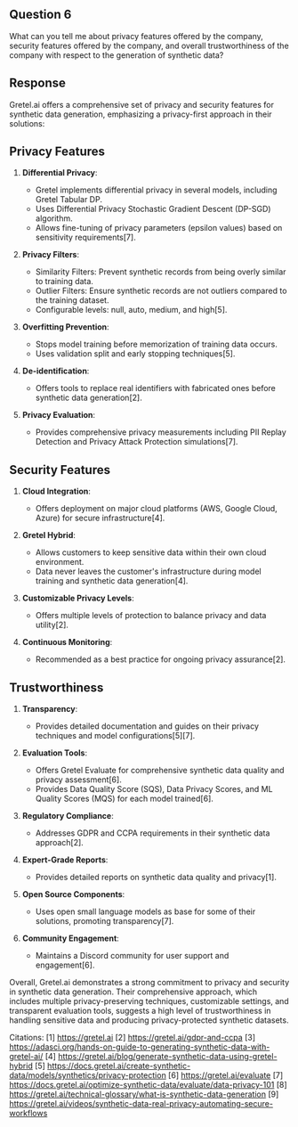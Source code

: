 ## Question 6

What can you tell me about privacy features offered by the company, security features offered by the company, and overall trustworthiness of the company with respect to the generation of synthetic data?

## Response

Gretel.ai offers a comprehensive set of privacy and security features for synthetic data generation, emphasizing a privacy-first approach in their solutions:

## Privacy Features

1. **Differential Privacy**:

   - Gretel implements differential privacy in several models, including Gretel Tabular DP.
   - Uses Differential Privacy Stochastic Gradient Descent (DP-SGD) algorithm.
   - Allows fine-tuning of privacy parameters (epsilon values) based on sensitivity requirements[7].

2. **Privacy Filters**:

   - Similarity Filters: Prevent synthetic records from being overly similar to training data.
   - Outlier Filters: Ensure synthetic records are not outliers compared to the training dataset.
   - Configurable levels: null, auto, medium, and high[5].

3. **Overfitting Prevention**:

   - Stops model training before memorization of training data occurs.
   - Uses validation split and early stopping techniques[5].

4. **De-identification**:

   - Offers tools to replace real identifiers with fabricated ones before synthetic data generation[2].

5. **Privacy Evaluation**:
   - Provides comprehensive privacy measurements including PII Replay Detection and Privacy Attack Protection simulations[7].

## Security Features

1. **Cloud Integration**:

   - Offers deployment on major cloud platforms (AWS, Google Cloud, Azure) for secure infrastructure[4].

2. **Gretel Hybrid**:

   - Allows customers to keep sensitive data within their own cloud environment.
   - Data never leaves the customer's infrastructure during model training and synthetic data generation[4].

3. **Customizable Privacy Levels**:

   - Offers multiple levels of protection to balance privacy and data utility[2].

4. **Continuous Monitoring**:
   - Recommended as a best practice for ongoing privacy assurance[2].

## Trustworthiness

1. **Transparency**:

   - Provides detailed documentation and guides on their privacy techniques and model configurations[5][7].

2. **Evaluation Tools**:

   - Offers Gretel Evaluate for comprehensive synthetic data quality and privacy assessment[6].
   - Provides Data Quality Score (SQS), Data Privacy Scores, and ML Quality Scores (MQS) for each model trained[6].

3. **Regulatory Compliance**:

   - Addresses GDPR and CCPA requirements in their synthetic data approach[2].

4. **Expert-Grade Reports**:

   - Provides detailed reports on synthetic data quality and privacy[1].

5. **Open Source Components**:

   - Uses open small language models as base for some of their solutions, promoting transparency[7].

6. **Community Engagement**:
   - Maintains a Discord community for user support and engagement[6].

Overall, Gretel.ai demonstrates a strong commitment to privacy and security in synthetic data generation. Their comprehensive approach, which includes multiple privacy-preserving techniques, customizable settings, and transparent evaluation tools, suggests a high level of trustworthiness in handling sensitive data and producing privacy-protected synthetic datasets.

Citations:
[1] https://gretel.ai
[2] https://gretel.ai/gdpr-and-ccpa
[3] https://adasci.org/hands-on-guide-to-generating-synthetic-data-with-gretel-ai/
[4] https://gretel.ai/blog/generate-synthetic-data-using-gretel-hybrid
[5] https://docs.gretel.ai/create-synthetic-data/models/synthetics/privacy-protection
[6] https://gretel.ai/evaluate
[7] https://docs.gretel.ai/optimize-synthetic-data/evaluate/data-privacy-101
[8] https://gretel.ai/technical-glossary/what-is-synthetic-data-generation
[9] https://gretel.ai/videos/synthetic-data-real-privacy-automating-secure-workflows
